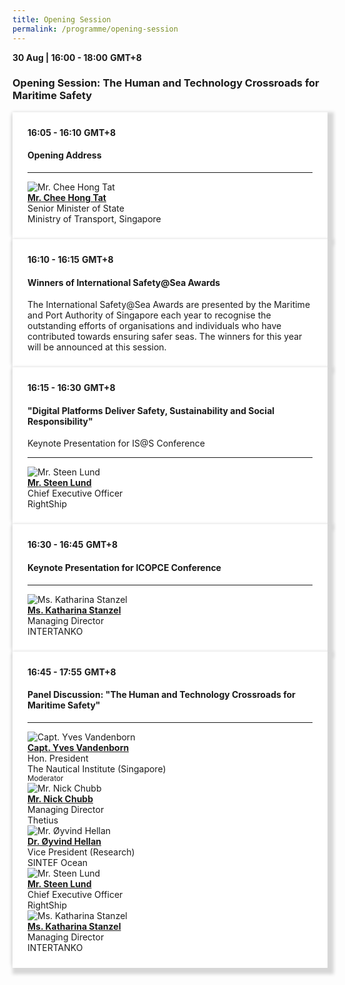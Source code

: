 ```yaml
---
title: Opening Session
permalink: /programme/opening-session
---
```

<div>
  <b>30 Aug | 16:00 - 18:00</b>&nbsp;<b>GMT+8</b>
  <h3>Opening Session: The Human and Technology Crossroads for Maritime Safety</h3>
</div>
<section>
  <div class="bp-container is-fluid">
    <div class="row">
      <div class="col is-full"> 
        <div class="row">
          <div class="col is-12">
            <div class="border bg-light h-100 position-relative">
              <div class="p-4">
                <div class="programme-time"><b>16:05 - 16:10</b>&nbsp;<b>GMT+8</b></div>
                <h4 class="programme-title">Opening Address</h4>
                <div class="programme-description readmore">
                </div>
                <hr class="my-3 border-primary">
                <div class="speakers px-2">
                  <div class="row">
                    <div class="col is-6 prog-speaker">
                      <div class="row">
                        <div class="col is-4">
                          <img src="images/speakers/CheeHongTat.png" alt="Mr. Chee Hong Tat" class="speaker-image mb-4">
                        </div>
                        <div class="col is-8">
                          <div class="speaker-name text-ellipsis">
                            <a href="/Mr-Chee-Hong-Tat" class="speaker-name text-ellipsis" rel="noopener"><b>Mr. Chee Hong Tat</b></a>
                          </div>
                          <div class="text-ellipsis speaker-position">
                            Senior Minister of State
                          </div>
                          <div class="text-ellipsis speaker-company">
                            Ministry of Transport, Singapore
                          </div>
                        </div>
                      </div>
                    </div>
                  </div>
                </div>
              </div>
            </div>
          </div>
        </div>
      </div>
    </div>
  </div>
</section>
<section>
  <div class="bp-container is-fluid">
    <div class="row">
      <div class="col is-full"> 
        <div class="row">
          <div class="col is-12">
            <div class="border bg-light h-100 position-relative">
              <div class="p-4">
                <div class="programme-time"><b>16:10 - 16:15</b>&nbsp;<b>GMT+8</b></div>
                <h4 class="programme-title">Winners of International Safety@Sea Awards<br></h4>
								The International Safety@Sea Awards are presented by the Maritime and Port Authority of Singapore each year to recognise the outstanding efforts of organisations and individuals who have contributed towards ensuring safer seas. The winners for this year will be announced at this session.
              </div>
            </div>
          </div>
        </div>
      </div>
    </div>
  </div>
</section>
<section>
  <div class="bp-container is-fluid">
    <div class="row">
      <div class="col is-full"> 
        <div class="row">
          <div class="col is-12">
            <div class="border bg-light h-100 position-relative">
              <div class="p-4">
                <div class="programme-time"><b>16:15 - 16:30</b>&nbsp;<b>GMT+8</b></div>
                <h4 class="programme-title">"Digital Platforms Deliver Safety, Sustainability and Social Responsibility" <br></h4> Keynote Presentation for IS@S Conference
                <div class="programme-description readmore">
                </div>
                <hr class="my-3 border-primary">
                <div class="speakers px-2">
                  <div class="row">
                    <div class="col is-6 prog-speaker">
                      <div class="row">
                        <div class="col is-4">
                          <img src="images/speakers/Steen-Lund.png" alt="Mr. Steen Lund" class="speaker-image mb-4">
                        </div>
                        <div class="col is-8">
                          <div class="speaker-name text-ellipsis">
                            <a href="/Mr-Steen-Lund" class="speaker-name text-ellipsis" rel="noopener"><b>Mr. Steen Lund</b></a>
                          </div>
                          <div class="text-ellipsis speaker-position">
                            Chief Executive Officer                   
                          </div>
                          <div class="text-ellipsis speaker-company">
                            RightShip                 
                          </div>
                        </div>
                      </div>
                    </div>
                  </div>
                </div>
              </div>
            </div>
          </div>
        </div>
      </div>
    </div>
  </div>
</section>
<section>
  <div class="bp-container is-fluid">
    <div class="row">
      <div class="col is-full"> 
        <div class="row">
          <div class="col is-12">
            <div class="border bg-light h-100 position-relative">
              <div class="p-4">
                <div class="programme-time"><b>16:30 - 16:45</b>&nbsp;<b>GMT+8</b></div>
                <h4 class="programme-title">Keynote Presentation for ICOPCE Conference</h4>
                <div class="programme-description readmore">
                </div>
                <hr class="my-3 border-primary">
                <div class="speakers px-2">
                  <div class="row">
                    <div class="col is-6 prog-speaker">
                      <div class="row">
                        <div class="col is-4">
                          <img src="images/speakers/Katharina-Stanzel.png" alt="Ms. Katharina Stanzel" class="speaker-image mb-4">
                        </div>
                        <div class="col is-8">
                          <div class="speaker-name text-ellipsis">
                            <a href="/Ms-Katharina-Stanzel" class="speaker-name text-ellipsis" rel="noopener"><b>Ms. Katharina Stanzel</b></a>
                          </div>
                          <div class="text-ellipsis speaker-position">
                            Managing Director
                          </div>
                          <div class="text-ellipsis speaker-company">
                            INTERTANKO
                          </div>
                        </div>
                      </div>
                    </div>
                  </div>
                </div>
              </div>
            </div>
          </div>
        </div>
      </div>
    </div>
  </div>
</section>
<section>
  <div class="bp-container is-fluid">
    <div class="row">
      <div class="col is-full"> 
        <div class="row">
          <div class="col is-12">
            <div class="border bg-light h-100 position-relative">
              <div class="p-4">
                <div class="programme-time"><b>16:45 - 17:55</b>&nbsp;<b>GMT+8</b></div>
                <h4 class="programme-title">Panel Discussion: "The Human and Technology Crossroads for Maritime Safety"</h4>
                <div class="programme-description readmore">
                </div>
                <hr class="my-3 border-primary">
                <div class="speakers px-2">
                  <div class="row">
                    <div class="col is-6 prog-speaker">
                      <div class="row">
                        <div class="col is-4">
                          <img src="images/speakers/YvesVandenborn.png" alt="Capt. Yves Vandenborn" class="speaker-image mb-4">
                        </div>
                        <div class="col is-8">
                          <div class="speaker-name text-ellipsis">
                            <a href="/Capt-Yves-Vandenborn" class="speaker-name text-ellipsis" rel="noopener"><b>Capt. Yves Vandenborn</b></a>
                          </div>
                          <div class="text-ellipsis speaker-position">Hon. President</div>
                          <div class="text-ellipsis speaker-company">The Nautical Institute (Singapore)</div>
                          <div class="speaker-role text-ellipsis text-muted">
                            <small>Moderator</small>
                          </div>
                        </div>
                      </div>
                    </div>
                    <div class="col is-6 prog-speaker">
                    </div>
                  </div>
                  <div class="row">
                    <div class="col is-6 prog-speaker">
                      <div class="row">
                        <div class="col is-4">
                          <img src="images/speakers/Nick-Chubb.png" alt="Mr. Nick Chubb" class="speaker-image mb-4">
                        </div>
                        <div class="col is-8">
                          <div class="speaker-name text-ellipsis">
                            <a href="/Mr-Nick-Chubb" class="speaker-name text-ellipsis" rel="noopener"><b>Mr. Nick Chubb</b></a>
                          </div>
                          <div class="text-ellipsis speaker-position">Managing Director</div>
                          <div class="text-ellipsis speaker-company">Thetius</div>
                        </div>
                      </div>
                    </div>
                    <div class="col is-6 prog-speaker">
                      <div class="row">
                        <div class="col is-4">
                          <img src="images/speakers/Oyvind-Hellan.png" alt="Mr. Øyvind Hellan" class="speaker-image mb-4">
                        </div>
                        <div class="col is-8">
                          <div class="speaker-name text-ellipsis">
                            <a href="/dr-oyvind-hellan" class="speaker-name text-ellipsis" rel="noopener"><b>Dr. Øyvind Hellan</b></a>
                          </div>
                          <div class="speaker-position text-ellipsis">Vice President (Research)</div>
                          <div class="speaker-company text-ellipsis">SINTEF Ocean</div>
                        </div>
                      </div>
                    </div>
                  </div>
                  <div class="row">
                    <div class="col is-6 prog-speaker">
                      <div class="row">
                        <div class="col is-4">
                          <img src="images/speakers/Steen-Lund.png" alt="Mr. Steen Lund" class="speaker-image mb-4">
                        </div>
                        <div class="col is-8">
                          <div class="speaker-name text-ellipsis">
                            <a href="/Mr-Steen-Lund" class="speaker-name text-ellipsis" rel="noopener"><b>Mr. Steen Lund</b></a>
                          </div>
                          <div class="text-ellipsis speaker-position">
                            Chief Executive Officer                   
                          </div>
                          <div class="text-ellipsis speaker-company">
                            RightShip 
                          </div>
                        </div>
                      </div>
                    </div>
                    <div class="col is-6 prog-speaker">
                      <div class="row">
                        <div class="col is-4">
                          <img src="images/speakers/Katharina-Stanzel.png" alt="Ms. Katharina Stanzel" class="speaker-image mb-4">
                        </div>
                        <div class="col is-8">
                          <div class="speaker-name text-ellipsis">
                            <a href="/Ms-Katharina-Stanzel" class="speaker-name text-ellipsis" rel="noopener"><b>Ms. Katharina Stanzel</b></a>
                          </div>
                          <div class="text-ellipsis speaker-position">
                            Managing Director
                          </div>
                          <div class="text-ellipsis speaker-company">
                            INTERTANKO</div>
                        </div>
                      </div>
                    </div>
                  </div>
                </div>
              </div>
            </div>
          </div>
        </div>
      </div>
    </div>
  </div>
</section>

<style type="text/css"> 
    .is-left{
      text-align: left;
    }
    .content h4{
      font-weight: 500; 
      color: #337B9A !important;
      margin-top: 1rem;
    }
    .bg-light {
      background-color: #fff !important;
      box-shadow: 5px 5px 5px 5px rgb(215 215 215), -5px 0 6px -4px rgb(215 215 215);
    }
    .p-4 {
      padding: 1.5rem!important;
    }
  .content a {text-decoration:none;}
	.content h3 { margin-top: 1rem;}
</style>